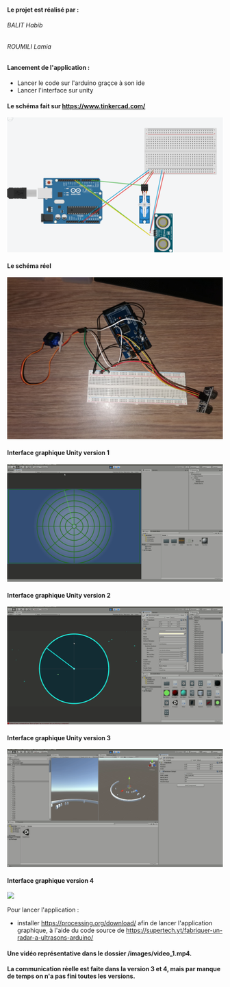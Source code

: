 #### Le projet est réalisé  par :
###### BALIT Habib
###### ROUMILI Lamia

#### Lancement de l'application :
* Lancer le code sur l'arduino graçce à son ide
* Lancer l'interface sur unity

#### Le schéma fait sur https://www.tinkercad.com/ 
![](images/schema_2.png)

#### Le schéma réel 
![](images/schema_1.jpg)

#### Interface graphique Unity version 1
![](images/sonar_v1.gif)

#### Interface graphique Unity version 2
![](images/sonar_v2.gif)

#### Interface graphique Unity version 3
![](images/sonar_v3.gif)

#### Interface graphique version 4
![](images/sonar_v4.gif)

Pour lancer l'application :
* installer https://processing.org/download/ afin de lancer l'application graphique, à l'aide du code source de https://supertech.yt/fabriquer-un-radar-a-ultrasons-arduino/

#### Une vidéo représentative dans le dossier /images/video_1.mp4.

#### La communication réelle est faite dans la version 3 et 4, mais par manque de temps on n'a pas fini toutes les versions.
